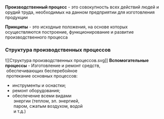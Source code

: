 **Производственный процесс** - это совокупность всех действий людей и орудий труда, необходимых на данном предприятии для изготовления продукции

**Принципы** - это исходные положения, на основе которых осуществляются построение, функционирование и развитие производственного процесса

### Структура производственных процессов
![[Структура производственных процессов.svg]]
**Вспомогательные процессы** - Изготовление и ремонт средств,  
 обеспечивающих бесперебойное  
 протекание основных процессов:  
- инструменты и оснастки;  
- ремонт оборудования;  
- обеспечение всеми видами  
 энергии (теплом, эл. энергией,  
 паром, сжатым воздухом, водой  
 и т.д.)